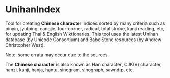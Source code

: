 # UnihanIndex
Tool for creating **Chinese character** indices sorted by many criteria such as pinyin, jyutping, cangjie, four-corner, radical, total stroke, kanji reading, etc, for updating Thai & English Wiktionaries. This tool uses the latest Unihan database (by Unicode Consortium) and BabelStone resources (by Andrew Christopher West).

Note: some errata may occur due to the sources.

The **Chinese character** is also known as Han character, CJK(V) character, hanzi, kanji, hanja, hantu, sinogram, sinograph, sawndip, etc.
